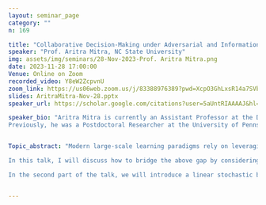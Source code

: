 ```yaml
---
layout: seminar_page
category: ""
n: 169

title: "Collaborative Decision-Making under Adversarial and Information Constraints"  
speaker: "Prof. Aritra Mitra, NC State University"
img: assets/img/seminars/28-Nov-2023-Prof. Aritra Mitra.png
date: 2023-11-28 17:00:00 
Venue: Online on Zoom
recorded_video: Y8eW2ZcpvnU
zoom_link: https://us06web.zoom.us/j/83388976389?pwd=XcpO3GhLxsR14a7SVbPx33HQQa1jbt.1
slides: AritraMitra-Nov-28.pptx
speaker_url: https://scholar.google.com/citations?user=5aUntRIAAAAJ&hl=en

speaker_bio: "Aritra Mitra is currently an Assistant Professor at the Department of Electrical and Computer Engineering at North Carolina State University. His research interests include control theory, optimization, statistical signal processing, machine learning, and distributed algorithms.  
Previously, he was a Postdoctoral Researcher at the University of Pennsylvania from 2020 to 2022. Prior to that, he received his Ph.D. degree from Purdue University in 2020, his M.Tech degree from the Indian Institute of Technology Kanpur in 2015, and his B.E. degree from Jadavpur University in 2013, all in Electrical Engineering. He was a recipient of the University Gold Medal at Jadavpur University and the Academic Excellence Award at IIT Kanpur. "


Topic_abstract: "Modern large-scale learning paradigms rely on leveraging data from multiple agents to improve performance. However, to reap the benefits of more data, one must account for two key challenges: (i) the possibility of outliers that can be generated adversarially, and (ii) the communication bottleneck created by limited bandwidth channels. While the themes of adversarial robustness and communication efficiency have been well-explored in the context of supervised learning, not much is known in this regard when it comes to sequential decision-making under uncertainty.  

In this talk, I will discuss how to bridge the above gap by considering the linear stochastic bandit formalism. First, we will consider a linear bandit setup involving M agents who can collaborate via a central server to minimize regret. A fraction of these agents is adversarial and can act arbitrarily, leading to the following tension: while collaboration can potentially reduce regret, it can also disrupt the learning process due to adversaries. We provide a fundamental understanding of this tension by designing new robust algorithms that balance the exploration-exploitation trade-off via carefully constructed robust confidence intervals. When the fraction of corrupted agents is small, our algorithms enjoy a clear benefit of collaboration despite adversaries. Using an information-theoretic argument, we also prove a matching lower bound, providing the first set of tight, near-optimal regret bounds for collaborative linear bandits with adversaries.  

In the second part of the talk, we will introduce a linear stochastic bandit formulation over a rate-limited channel. Specifically, in our setup, an agent interacting with an environment transmits encoded estimates of an unknown model parameter to a server over a communication channel of finite capacity. The goal of the server is to take actions based on these estimates to minimize cumulative regret. To that end, we develop a novel adaptive encoding and decision-making strategy. When the unknown model is d-dimensional, we prove that a channel capacity of O(d) bits suffices to achieve order-optimal regret. We also establish that for the simpler unstructured multi-armed bandit problem, 1-bit channel capacity is sufficient to achieve optimal regret bounds. "


---
```

